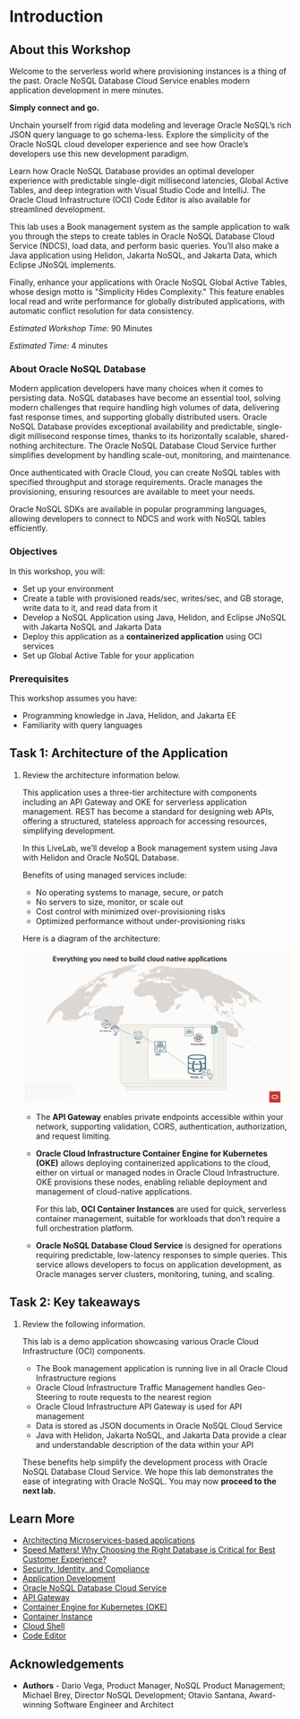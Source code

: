 # Introduction

## About this Workshop

Welcome to the serverless world where provisioning instances is a thing of the past.
Oracle NoSQL Database Cloud Service enables modern application development in mere minutes.

**Simply connect and go.**

Unchain yourself from rigid data modeling and leverage Oracle NoSQL’s rich JSON query language to go schema-less. Explore the simplicity of the Oracle NoSQL cloud developer experience and see how Oracle’s developers use this new development paradigm.

Learn how Oracle NoSQL Database provides an optimal developer experience with predictable single-digit millisecond latencies, Global Active Tables, and deep integration with Visual Studio Code and IntelliJ. The Oracle Cloud Infrastructure (OCI) Code Editor is also available for streamlined development.

This lab uses a Book management system as the sample application to walk you through the steps to create tables in Oracle NoSQL Database Cloud Service (NDCS), load data, and perform basic queries. You’ll also make a Java application using Helidon, Jakarta NoSQL, and Jakarta Data, which Eclipse JNoSQL implements.

Finally, enhance your applications with Oracle NoSQL Global Active Tables, whose design motto is "Simplicity Hides Complexity." This feature enables local read and write performance for globally distributed applications, with automatic conflict resolution for data consistency.

_Estimated Workshop Time:_ 90 Minutes

_Estimated Time:_ 4 minutes

### About Oracle NoSQL Database

Modern application developers have many choices when it comes to persisting data. NoSQL databases have become an essential tool, solving modern challenges that require handling high volumes of data, delivering fast response times, and supporting globally distributed users. Oracle NoSQL Database provides exceptional availability and predictable, single-digit millisecond response times, thanks to its horizontally scalable, shared-nothing architecture. The Oracle NoSQL Database Cloud Service further simplifies development by handling scale-out, monitoring, and maintenance.

Once authenticated with Oracle Cloud, you can create NoSQL tables with specified throughput and storage requirements. Oracle manages the provisioning, ensuring resources are available to meet your needs.

Oracle NoSQL SDKs are available in popular programming languages, allowing developers to connect to NDCS and work with NoSQL tables efficiently.

### Objectives

In this workshop, you will:
* Set up your environment
* Create a table with provisioned reads/sec, writes/sec, and GB storage, write data to it, and read data from it
* Develop a NoSQL Application using Java, Helidon, and Eclipse JNoSQL with Jakarta NoSQL and Jakarta Data
* Deploy this application as a **containerized application** using OCI services
* Set up Global Active Table for your application

### Prerequisites

This workshop assumes you have:
* Programming knowledge in Java, Helidon, and Jakarta EE
* Familiarity with query languages

## Task 1: Architecture of the Application

1. Review the architecture information below.

   This application uses a three-tier architecture with components including an API Gateway and OKE for serverless application management. REST has become a standard for designing web APIs, offering a structured, stateless approach for accessing resources, simplifying development.

   In this LiveLab, we’ll develop a Book management system using Java with Helidon and Oracle NoSQL Database.

   Benefits of using managed services include:
    * No operating systems to manage, secure, or patch
    * No servers to size, monitor, or scale out
    * Cost control with minimized over-provisioning risks
    * Optimized performance without under-provisioning risks

   Here is a diagram of the architecture:

   ![arch-diagram](images/arch-diagram.jpg)

    * The **API Gateway** enables private endpoints accessible within your network, supporting validation, CORS, authentication, authorization, and request limiting.

    * **Oracle Cloud Infrastructure Container Engine for Kubernetes (OKE)** allows deploying containerized applications to the cloud, either on virtual or managed nodes in Oracle Cloud Infrastructure. OKE provisions these nodes, enabling reliable deployment and management of cloud-native applications.

      For this lab, **OCI Container Instances** are used for quick, serverless container management, suitable for workloads that don’t require a full orchestration platform.

    * **Oracle NoSQL Database Cloud Service** is designed for operations requiring predictable, low-latency responses to simple queries. This service allows developers to focus on application development, as Oracle manages server clusters, monitoring, tuning, and scaling.

## Task 2: Key takeaways

1. Review the following information.

   This lab is a demo application showcasing various Oracle Cloud Infrastructure (OCI) components.
    * The Book management application is running live in all Oracle Cloud Infrastructure regions
    * Oracle Cloud Infrastructure Traffic Management handles Geo-Steering to route requests to the nearest region
    * Oracle Cloud Infrastructure API Gateway is used for API management
    * Data is stored as JSON documents in Oracle NoSQL Cloud Service
    * Java with Helidon, Jakarta NoSQL, and Jakarta Data provide a clear and understandable description of the data within your API

   These benefits help simplify the development process with Oracle NoSQL Database Cloud Service. We hope this lab demonstrates the ease of integrating with Oracle NoSQL. You may now **proceed to the next lab.**

## Learn More

* [Architecting Microservices-based applications](https://docs.oracle.com/en/solutions/learn-architect-microservice/index.html)
* [Speed Matters! Why Choosing the Right Database is Critical for Best Customer Experience?](https://blogs.oracle.com/nosql/post/speed-matters-why-choosing-the-right-database-is-critical-for-best-customer-experience)
* [Security, Identity, and Compliance](https://www.oracle.com/security/)
* [Application Development](https://www.oracle.com/application-development/)
* [Oracle NoSQL Database Cloud Service](https://www.oracle.com/database/nosql-cloud.html)
* [API Gateway](https://www.oracle.com/cloud/cloud-native/api-management/)
* [Container Engine for Kubernetes (OKE)](https://www.oracle.com/cloud/cloud-native/container-engine-kubernetes/)
* [Container Instance](https://www.oracle.com/cloud/cloud-native/container-instances/)
* [Cloud Shell](https://docs.oracle.com/en-us/iaas/Content/API/Concepts/cloudshellintro.htm)
* [Code Editor](https://docs.oracle.com/en-us/iaas/Content/API/Concepts/code_editor_intro.htm)

## Acknowledgements
* **Authors** - Dario Vega, Product Manager, NoSQL Product Management; Michael Brey, Director NoSQL Development; Otavio Santana, Award-winning Software Engineer and Architect
